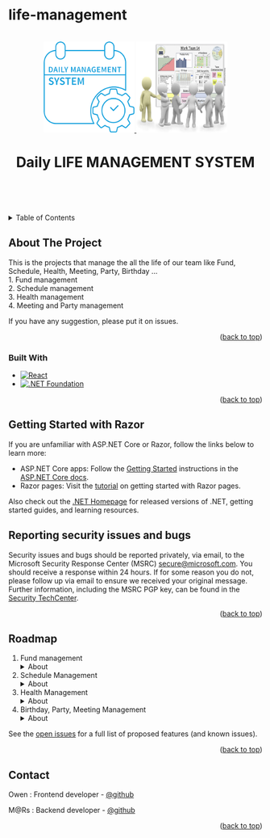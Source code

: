 # life-management

<!-- Improved compatibility of back to top link: See: https://github.com/othneildrew/Best-README-Template/pull/73 -->

<a name="readme-top"></a>

<!--
*** Thanks for checking out the life management platform. Please give me new idea and suggestions.
*** that would make this better
*** Don't forget to give the project a star!
*** Thanks again! Now go create something AMAZING! :D
-->

<!-- PROJECT SHIELDS -->
<!--
*** I'm using markdown "reference style" links for readability.
*** Reference links are enclosed in brackets [ ] instead of parentheses ( ).
*** See the bottom of this document for the declaration of the reference variables
*** for contributors-url, forks-url, etc. This is an optional, concise syntax you may use.
*** https://www.markdownguide.org/basic-syntax/#reference-style-links
-->

<!-- PROJECT LOGO -->
<br />
<div align="center">
  <a href="https://github.com/othneildrew/Best-README-Template">
    <img src="./image1.png" alt="Logo" width="180" height="180">
    <img src="./image2.jpg" alt="Logo" width="180" height="180">
  </a>

  <h1 align="center">Daily LIFE MANAGEMENT SYSTEM</h1>

  <p align="center">
    <br />
    <a href="https://github.com/BestCryptoKnight/daily-life-management/edit/main/README.md"></a>
    <br />
    <br />
  </p>
</div>

<!-- TABLE OF CONTENTS -->
<details>
  <summary>Table of Contents</summary>
  <ol>
    <li>
      <a href="#about-the-project">About The Project</a>
      <ul>
        <li><a href="#built-with">Project requirement</a></li>
        <li><a href="#built-with">Built With</a></li>
      </ul>
    </li>
  </ol>
</details>

<!-- ABOUT THE PROJECT -->

## About The Project

This is the projects that manage the all the life of our team like Fund, Schedule, Health, Meeting, Party, Birthday ... <br/> 1. Fund management <br/> 2. Schedule management <br/> 3. Health management <br/> 4. Meeting and Party management <br/>

If you have any suggestion, please put it on issues.

<p align="right">(<a href="#readme-top">back to top</a>)</p>

### Built With

- [![React][react.js]][react-url]
- [![.NET Foundation](https://img.shields.io/badge/.NET%20Foundation-blueviolet.svg)](https://www.dotnetfoundation.org/)

<p align="right">(<a href="#readme-top">back to top</a>)</p>

<!-- GETTING STARTED -->

## Getting Started with Razor

If you are unfamiliar with ASP.NET Core or Razor, follow the links below to learn more:

- ASP.NET Core apps: Follow the [Getting Started](https://docs.microsoft.com/aspnet/core/getting-started) instructions in the [ASP.NET Core docs](https://docs.microsoft.com/aspnet/index).
- Razor pages: Visit the [tutorial](https://docs.microsoft.com/en-us/aspnet/core/tutorials/razor-pages/razor-pages-start?view=aspnetcore-5.0&tabs=visual-studio) on getting started with Razor pages.

Also check out the [.NET Homepage](https://www.microsoft.com/net) for released versions of .NET, getting started guides, and learning resources.

## Reporting security issues and bugs

Security issues and bugs should be reported privately, via email, to the Microsoft Security Response Center (MSRC) secure@microsoft.com. You should receive a response within 24 hours. If for some reason you do not, please follow up via email to ensure we received your original message. Further information, including the MSRC PGP key, can be found in the [Security TechCenter](https://technet.microsoft.com/en-us/security/ff852094.aspx).

<p align="right">(<a href="#readme-top">back to top</a>)</p>

## Roadmap

  <ol>
    <li>
      <summary>Fund management</summary>
      <details>
      <summary>About</summary>
        <ul>
          <li><a href="#fund-with">Create Group and Common Group</a></li>
          <li><a href="#fund-with">Add Event for Payment with Details</a></li>
          <li><a href="#fund-with">Show Total Cash In and Out, Remain Cash as well</a></li>
        </ul>
      </details>
    </li>
    <li>
      <summary>Schedule Management</summary>
      <details>
      <summary>About</summary>
        <ul>
          <li><a href="#schedule-with">Coming Soon</a></li>
        </ul>
      </details>
    </li>
    <li>
      <summary>Health Management</summary>
      <details>
      <summary>About</summary>
        <ul>
          <li><a href="#health-with">Coming Soon</a></li>
        </ul>
      </details>
    </li>
    <li>
      <summary>Birthday, Party, Meeting Management</summary>
      <details>
      <summary>About</summary>
        <ul>
          <li><a href="#birthday-with">Coming Soon</a></li>
        </ul>
      </details>
    </li>

  </ol>

See the [open issues](https://github.com/New-Toptal/life-management/issues) for a full list of proposed features (and known issues).

<p align="right">(<a href="#readme-top">back to top</a>)</p>

<!-- CONTACT -->

## Contact

Owen : Frontend developer - [@github](https://github.com/sweetdream34310)

M@Rs : Backend developer - [@github](https://github.com/BestCryptoKnight)

<p align="right">(<a href="#readme-top">back to top</a>)</p>

<!-- MARKDOWN LINKS & IMAGES -->
<!-- https://www.markdownguide.org/basic-syntax/#reference-style-links -->

[contributors-shield]: https://img.shields.io/github/contributors/othneildrew/Best-README-Template.svg?style=for-the-badge
[contributors-url]: https://github.com/othneildrew/Best-README-Template/graphs/contributors
[forks-shield]: https://img.shields.io/github/forks/othneildrew/Best-README-Template.svg?style=for-the-badge
[forks-url]: https://github.com/othneildrew/Best-README-Template/network/members
[stars-shield]: https://img.shields.io/github/stars/othneildrew/Best-README-Template.svg?style=for-the-badge
[stars-url]: https://github.com/othneildrew/Best-README-Template/stargazers
[issues-shield]: https://img.shields.io/github/issues/othneildrew/Best-README-Template.svg?style=for-the-badge
[issues-url]: https://github.com/othneildrew/Best-README-Template/issues
[license-shield]: https://img.shields.io/github/license/othneildrew/Best-README-Template.svg?style=for-the-badge
[license-url]: https://github.com/othneildrew/Best-README-Template/blob/master/LICENSE.txt
[linkedin-shield]: https://img.shields.io/badge/-LinkedIn-black.svg?style=for-the-badge&logo=linkedin&colorB=555
[linkedin-url]: https://linkedin.com/in/othneildrew
[product-screenshot]: images/screenshot.png
[next.js]: https://img.shields.io/badge/next.js-000000?style=for-the-badge&logo=nextdotjs&logoColor=white
[next-url]: https://nextjs.org/
[react.js]: https://img.shields.io/badge/React-20232A?style=for-the-badge&logo=react&logoColor=61DAFB
[react-url]: https://reactjs.org/
[vue.js]: https://img.shields.io/badge/Vue.js-35495E?style=for-the-badge&logo=vuedotjs&logoColor=4FC08D
[vue-url]: https://vuejs.org/
[angular.io]: https://img.shields.io/badge/Angular-DD0031?style=for-the-badge&logo=angular&logoColor=white
[angular-url]: https://angular.io/
[svelte.dev]: https://img.shields.io/badge/Svelte-4A4A55?style=for-the-badge&logo=svelte&logoColor=FF3E00
[svelte-url]: https://svelte.dev/
[laravel.com]: https://img.shields.io/badge/Laravel-FF2D20?style=for-the-badge&logo=laravel&logoColor=white
[laravel-url]: https://laravel.com
[bootstrap.com]: https://img.shields.io/badge/Bootstrap-563D7C?style=for-the-badge&logo=bootstrap&logoColor=white
[bootstrap-url]: https://getbootstrap.com
[jquery.com]: https://img.shields.io/badge/jQuery-0769AD?style=for-the-badge&logo=jquery&logoColor=white
[asp.net-url]: https://asp.net.com
